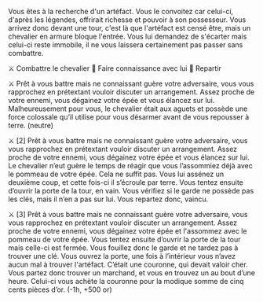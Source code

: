 Vous êtes à la recherche d'un artéfact. Vous le convoitez car celui-ci, d'après les légendes, offrirait richesse et pouvoir à son possesseur. Vous arrivez donc devant une tour, c'est là que l'artéfact est censé être, mais un chevalier en armure bloque l'entrée. Vous lui demandez de s'écarter mais celui-ci reste immobile, il ne vous laissera certainement pas passer sans combattre.

⚔️ Combattre le chevalier
🤝 Faire connaissance avec lui
🚶 Repartir

:crossed_swords: Prêt à vous battre mais ne connaissant guère votre adversaire, vous vous rapprochez en prétextant vouloir discuter un arrangement. Assez proche de votre ennemi, vous dégainez votre épée et vous élancez sur lui. Malheureusement pour vous, le chevalier était aux aguets et possède une force colossale qu’il utilise pour vous désarmer avant de vous repousser à terre. (neutre)

:crossed_swords: [2] Prêt à vous battre mais ne connaissant guère votre adversaire, vous vous rapprochez en prétextant vouloir discuter un arrangement. Assez proche de votre ennemi, vous dégainez votre épée et vous élancez sur lui. Le chevalier n’eut guère le temps de réagir que vous l’assommiez déjà avec le pommeau de votre épée. Cela ne suffit pas. Vous lui assénez un deuxième coup, et cette fois-ci il s’écroule par terre. Vous tentez ensuite d’ouvrir la porte de la tour, en vain. Vous vérifiez si le garde ne possède pas les clés, mais il n’en a pas sur lui. Vous repartez donc, vaincu.

:crossed_swords: [3] Prêt à vous battre mais ne connaissant guère votre adversaire, vous vous rapprochez en prétextant vouloir discuter un arrangement. Assez proche de votre ennemi, vous dégainez votre épée et l'assommez avec le pommeau de votre épée. Vous tentez ensuite d’ouvrir la porte de la tour mais celle-ci est fermée. Vous fouillez donc le garde et ne tardez pas à trouver une clé. Vous ouvrez la porte, une fois à l’intérieur vous n’avez aucun mal à trouver l'artéfact. C’était une couronne, qui devait valoir cher. Vous partez donc trouver un marchand, et vous en trouvez un au bout d’une heure. Celui-ci vous achète la couronne pour la modique somme de cinq cents pièces d’or. (-1h, +500 or)
